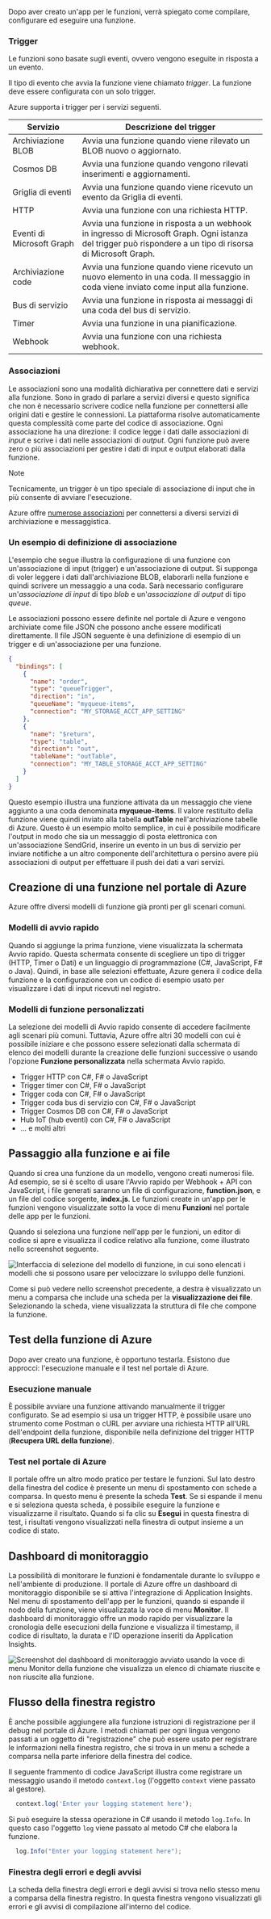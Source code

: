 Dopo aver creato un'app per le funzioni, verrà spiegato come compilare, configurare ed eseguire una funzione.

### <a name="triggers"></a>Trigger

Le funzioni sono basate sugli eventi, ovvero vengono eseguite in risposta a un evento.

Il tipo di evento che avvia la funzione viene chiamato *trigger*. La funzione deve essere configurata con un solo trigger.

Azure supporta i trigger per i servizi seguenti.

| Servizio                 | Descrizione del trigger  |
|-------------------------|---------|
| Archiviazione BLOB            | Avvia una funzione quando viene rilevato un BLOB nuovo o aggiornato.       |
| Cosmos DB               | Avvia una funzione quando vengono rilevati inserimenti e aggiornamenti.      |
| Griglia di eventi              | Avvia una funzione quando viene ricevuto un evento da Griglia di eventi.       |
| HTTP                    | Avvia una funzione con una richiesta HTTP.      |
| Eventi di Microsoft Graph  | Avvia una funzione in risposta a un webhook in ingresso di Microsoft Graph. Ogni istanza del trigger può rispondere a un tipo di risorsa di Microsoft Graph.       |
| Archiviazione code           | Avvia una funzione quando viene ricevuto un nuovo elemento in una coda. Il messaggio in coda viene inviato come input alla funzione.      |
| Bus di servizio             | Avvia una funzione in risposta ai messaggi di una coda del bus di servizio.       |
| Timer                   | Avvia una funzione in una pianificazione.       |
| Webhook                | Avvia una funzione con una richiesta webhook.       |

### <a name="bindings"></a>Associazioni

Le associazioni sono una modalità dichiarativa per connettere dati e servizi alla funzione. Sono in grado di parlare a servizi diversi e questo significa che non è necessario scrivere codice nella funzione per connettersi alle origini dati e gestire le connessioni. La piattaforma risolve automaticamente questa complessità come parte del codice di associazione. Ogni associazione ha una direzione: il codice legge i dati dalle associazioni di *input* e scrive i dati nelle associazioni di *output*. Ogni funzione può avere zero o più associazioni per gestire i dati di input e output elaborati dalla funzione.

> [!NOTE]
> Tecnicamente, un trigger è un tipo speciale di associazione di input che in più consente di avviare l'esecuzione.

Azure offre [numerose associazioni](https://docs.microsoft.com/azure/azure-functions/functions-triggers-bindings#supported-bindings) per connettersi a diversi servizi di archiviazione e messaggistica.

### <a name="a-sample-binding-definition"></a>Un esempio di definizione di associazione

L'esempio che segue illustra la configurazione di una funzione con un'associazione di input (trigger) e un'associazione di output. Si supponga di voler leggere i dati dall'archiviazione BLOB, elaborarli nella funzione e quindi scrivere un messaggio a una coda. Sarà necessario configurare un'_associazione di input_ di tipo *blob* e un'_associazione di output_ di tipo *queue*.

Le associazioni possono essere definite nel portale di Azure e vengono archiviate come file JSON che possono anche essere modificati direttamente. Il file JSON seguente è una definizione di esempio di un trigger e di un'associazione per una funzione.

```json
{
  "bindings": [
    {
      "name": "order",
      "type": "queueTrigger",
      "direction": "in",
      "queueName": "myqueue-items",
      "connection": "MY_STORAGE_ACCT_APP_SETTING"
    },
    {
      "name": "$return",
      "type": "table",
      "direction": "out",
      "tableName": "outTable",
      "connection": "MY_TABLE_STORAGE_ACCT_APP_SETTING"
    }
  ]
}
```

Questo esempio illustra una funzione attivata da un messaggio che viene aggiunto a una coda denominata **myqueue-items**. Il valore restituito della funzione viene quindi inviato alla tabella **outTable** nell'archiviazione tabelle di Azure. Questo è un esempio molto semplice, in cui è possibile modificare l'output in modo che sia un messaggio di posta elettronica con un'associazione SendGrid, inserire un evento in un bus di servizio per inviare notifiche a un altro componente dell'architettura o persino avere più associazioni di output per effettuare il push dei dati a vari servizi.

## <a name="creating-a-function-in-the-azure-portal"></a>Creazione di una funzione nel portale di Azure

Azure offre diversi modelli di funzione già pronti per gli scenari comuni.

### <a name="quickstart-templates"></a>Modelli di avvio rapido

Quando si aggiunge la prima funzione, viene visualizzata la schermata Avvio rapido. Questa schermata consente di scegliere un tipo di trigger (HTTP, Timer o Dati) e un linguaggio di programmazione (C#, JavaScript, F# o Java). Quindi, in base alle selezioni effettuate, Azure genera il codice della funzione e la configurazione con un codice di esempio usato per visualizzare i dati di input ricevuti nel registro. 
 
### <a name="custom-function-templates"></a>Modelli di funzione personalizzati

La selezione dei modelli di Avvio rapido consente di accedere facilmente agli scenari più comuni. Tuttavia, Azure offre altri 30 modelli con cui è possibile iniziare e che possono essere selezionati dalla schermata di elenco dei modelli durante la creazione delle funzioni successive o usando l'opzione **Funzione personalizzata** nella schermata Avvio rapido.

- Trigger HTTP con C#, F# o JavaScript
- Trigger timer con C#, F# o JavaScript
- Trigger coda con C#, F# o JavaScript
- Trigger coda bus di servizio con C#, F# o JavaScript
- Trigger Cosmos DB con C#, F# o JavaScript
- Hub IoT (hub eventi) con C#, F# o JavaScript
- ... e molti altri

## <a name="navigating-to-your-function-and-files"></a>Passaggio alla funzione e ai file

Quando si crea una funzione da un modello, vengono creati numerosi file. Ad esempio, se si è scelto di usare l'Avvio rapido per Webhook + API con JavaScript, i file generati saranno un file di configurazione, **function.json**, e un file del codice sorgente, **index.js**. Le funzioni create in un'app per le funzioni vengono visualizzate sotto la voce di menu **Funzioni** nel portale delle app per le funzioni.

Quando si seleziona una funzione nell'app per le funzioni, un editor di codice si apre e visualizza il codice relativo alla funzione, come illustrato nello screenshot seguente.

![Interfaccia di selezione del modello di funzione, in cui sono elencati i modelli che si possono usare per velocizzare lo sviluppo delle funzioni.](../media-draft/4-file-navigation.png)

Come si può vedere nello screenshot precedente, a destra è visualizzato un menu a comparsa che include una scheda per la **visualizzazione dei file**. Selezionando la scheda, viene visualizzata la struttura di file che compone la funzione.  

## <a name="testing-your-azure-function"></a>Test della funzione di Azure

Dopo aver creato una funzione, è opportuno testarla. Esistono due approcci: l'esecuzione manuale e il test nel portale di Azure.

### <a name="manual-execution"></a>Esecuzione manuale

È possibile avviare una funzione attivando manualmente il trigger configurato. Se ad esempio si usa un trigger HTTP, è possibile usare uno strumento come Postman o cURL per avviare una richiesta HTTP all'URL dell'endpoint della funzione, disponibile nella definizione del trigger HTTP (**Recupera URL della funzione**).  

### <a name="testing-in-the-azure-portal"></a>Test nel portale di Azure

Il portale offre un altro modo pratico per testare le funzioni. Sul lato destro della finestra del codice è presente un menu di spostamento con schede a comparsa. In questo menu è presente la scheda **Test**. Se si espande il menu e si seleziona questa scheda, è possibile eseguire la funzione e visualizzarne il risultato. Quando si fa clic su **Esegui** in questa finestra di test, i risultati vengono visualizzati nella finestra di output insieme a un codice di stato. 

## <a name="monitoring-dashboard"></a>Dashboard di monitoraggio

La possibilità di monitorare le funzioni è fondamentale durante lo sviluppo e nell'ambiente di produzione. Il portale di Azure offre un dashboard di monitoraggio disponibile se si attiva l'integrazione di Application Insights. Nel menu di spostamento dell'app per le funzioni, quando si espande il nodo della funzione, viene visualizzata la voce di menu **Monitor**. Il dashboard di monitoraggio offre un modo rapido per visualizzare la cronologia delle esecuzioni della funzione e visualizza il timestamp, il codice di risultato, la durata e l'ID operazione inseriti da Application Insights.

![Screenshot del dashboard di monitoraggio avviato usando la voce di menu **Monitor** della funzione che visualizza un elenco di chiamate riuscite e non riuscite alla funzione.](../media-draft/4-monitor-function.png)

## <a name="streaming-log-window"></a>Flusso della finestra registro

È anche possibile aggiungere alla funzione istruzioni di registrazione per il debug nel portale di Azure. I metodi chiamati per ogni lingua vengono passati a un oggetto di "registrazione" che può essere usato per registrare le informazioni nella finestra registro, che si trova in un menu a schede a comparsa nella parte inferiore della finestra del codice. 

Il seguente frammento di codice JavaScript illustra come registrare un messaggio usando il metodo `context.log` (l'oggetto `context` viene passato al gestore).

```javascript
  context.log('Enter your logging statement here');
```  

Si può eseguire la stessa operazione in C# usando il metodo `log.Info`. In questo caso l'oggetto `log` viene passato al metodo C# che elabora la funzione.

```csharp
  log.Info("Enter your logging statement here");
```

### <a name="errors-and-warnings-window"></a>Finestra degli errori e degli avvisi

La scheda della finestra degli errori e degli avvisi si trova nello stesso menu a comparsa della finestra registro. In questa finestra vengono visualizzati gli errori e gli avvisi di compilazione all'interno del codice.
